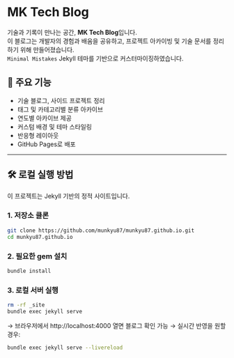 # MK Tech Blog

기술과 기록이 만나는 공간, **MK Tech Blog**입니다.  
이 블로그는 개발자의 경험과 배움을 공유하고, 프로젝트 아카이빙 및 기술 문서를 정리하기 위해 만들어졌습니다.  
`Minimal Mistakes` Jekyll 테마를 기반으로 커스터마이징하였습니다.

## 📌 주요 기능

- 기술 블로그, 사이드 프로젝트 정리
- 태그 및 카테고리별 분류 아카이브
- 연도별 아카이브 제공
- 커스텀 배경 및 테마 스타일링
- 반응형 레이아웃
- GitHub Pages로 배포

---

## 🛠 로컬 실행 방법

이 프로젝트는 Jekyll 기반의 정적 사이트입니다.

### 1. 저장소 클론

```bash
git clone https://github.com/munkyu87/munkyu87.github.io.git
cd munkyu87.github.io
```

### 2. 필요한 gem 설치
```bash
bundle install
```

### 3. 로컬 서버 실행

```bash
rm -rf _site
bundle exec jekyll serve
```

→ 브라우저에서 http://localhost:4000 열면 블로그 확인 가능
→ 실시간 반영을 원할 경우:
```bash
bundle exec jekyll serve --livereload
```


